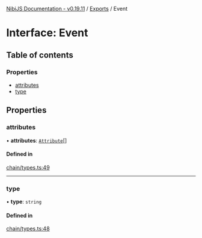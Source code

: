 [NibiJS Documentation - v0.19.11](../intro.md) / [Exports](../modules.md) / Event

# Interface: Event

## Table of contents

### Properties

- [attributes](Event.md#attributes)
- [type](Event.md#type)

## Properties

### attributes

• **attributes**: [`Attribute`](Attribute.md)[]

#### Defined in

[chain/types.ts:49](https://github.com/NibiruChain/ts-sdk/blob/df76007/packages/nibijs/src/chain/types.ts#L49)

___

### type

• **type**: `string`

#### Defined in

[chain/types.ts:48](https://github.com/NibiruChain/ts-sdk/blob/df76007/packages/nibijs/src/chain/types.ts#L48)
